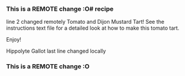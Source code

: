 ### This is a REMOTE change :O# recipe
line 2 changed remotely
Tomato and Dijon Mustard Tart! 
See the instructions text file for a detailed look at how to make this tomato tart.

Enjoy! 

Hippolyte Gallot
last line changed locally
### This is a REMOTE change :O
